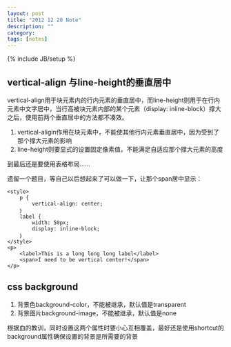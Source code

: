 ```yaml
---
layout: post
title: "2012 12 20 Note"
description: ""
category: 
tags: [notes]
---
```

{% include JB/setup %}

## vertical-align 与line-height的垂直居中

vertical-align用于块元素内的行内元素的垂直居中，而line-height则用于在行内元素中文字居中，当行高被块元素内部的某个元素（display: inline-block）撑大之后，使用前两个垂直居中的方法都不凑效。

1. vertical-aligin作用在块元素中，不能使其他行内元素垂直居中，因为受到了那个撑大元素的影响
2. line-height则要显式的设置固定像素值，不能满足自适应那个撑大元素的高度

到最后还是要使用表格布局……

遗留一个题目，等自己以后想起来了可以做一下，让那个span居中显示：
	
	<style>
		p {
			vertical-align: center;
		｝
		label {
			width: 50px;
			display: inline-block;
		｝
	</style>
	<p>
		<label>This is a long long long label</label>
		<span>I need to be vertical center!</span>
	</p>

## css background

1. 背景色background-color，不能被继承，默认值是transparent
2. 背景图片background-image，不能被继承，默认值是none

根据血的教训，同时设置这两个属性时要小心互相覆盖，最好还是使用shortcut的background属性确保设置的背景是所需要的背景

